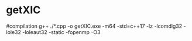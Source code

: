 # getXIC


#compilation 
g++ ./*.cpp -o getXIC.exe -m64 -std=c++17 -lz -lcomdlg32 -lole32 -loleaut32 -static -fopenmp -O3
